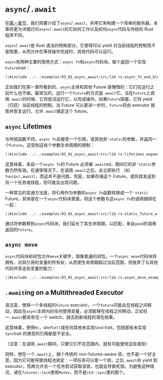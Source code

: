 # `async`/`.await`

在[第一章节][the first chapter]，我们简要介绍了`async`/`.await`，并用它来构建一个简单的服务器。本章将更为详细讨论`async`/`.await`的它如何工作以及如何`async`代码与传统的 Rust 程序不同。

`async`/`.await`是 Rust 语法的特殊部分，它使得可以 yield 对当前线程的控制而不是阻塞，从而允许在等待操作完成时，其他代码可以运行。

`async`有两种主要的使用方式：`async fn`和`async`代码块。每个返回一个实现`Future`trait：

```rust
{{#include ../../examples/03_01_async_await/src/lib.rs:async_fn_and_block_examples}}
```

正如我们在第一章所看到的，`async`主体和其他 Future 是懒惰的：它们在运行之前什么也不做。最常见的，运行一个`Future`的方式是`.await`它。当在`Future`上调用`.await`的时候，它将尝试运行它，以完成操作。如果`Future`阻塞，它将 yield（归还）当前线程的控制。当 Future 可以更进一步时，`Future`将由 executor 接管并恢复运行，允许`.await`搞定这个 future。

## `async` Lifetimes

与传统函数不同，`async fn`会接受一个引用，或其他非`'static`的参数，并返回一个`Future`，这受到这些个参数生命周期的限制：

```rust
{{#include ../../examples/03_01_async_await/src/lib.rs:lifetimes_expanded}}
```

这意味着，来自一个`async fn`的 Future 必须被`.await`ed，期间它的非`'static`参数仍然有效。在通常情况下，在调用`.await`之后，会立即执行 （如`foo(&x).await`），而这并不是问题。但是，如果存储这个 Future，或将其发送到另一个任务或线程，则可能会出现问题。

一种常见的变通方法是，将引用作为参数的`async fn`函数转换成一个`'static` Future，具体是在一个`async`代码块里面，将这个参数与这`async fn`的调用捆绑在一起：

```rust
{{#include ../../examples/03_01_async_await/src/lib.rs:static_future_with_borrow}}
```

通过将参数移到`async`代码块，我们延长了其生命周期，以匹配，来自`good`的调用返回的`Future`。

## `async move`

`async`代码块和闭包允许`move`关键字，很像普通的闭包。一个`async move`代码块将拥有，对其引用的变量的所有权，从而使生命周期超过当前范围，但放弃了与其他代码共享这些变量的能力：

```rust
{{#include ../../examples/03_01_async_await/src/lib.rs:async_move_examples}}
```

## `.await`ing on a Multithreaded Executor

请注意，使用一个多线程的`Future` executor，一个`Future`可能会在线程之间移动，因此在`async`主体内的任何使用变量，必须能够在线程之间移动，正如任一`.await`都具有在一个 switch，就去到新线程的潜在结果。

这意味着，使用`Rc`，`&RefCell`或任何其他未实现`Send` trait，包括那些未实现`Sync`trait 的类型的引用都是不安全。

（注意：在调用`.await`期间，只要它们不在范围内，就有可能使用这些类型）

同样，想在一个`.await`上，搞个传统的 non-futures-aware 锁，也不是一个好主意，因为它可能导致线程池锁定：一项任务可以拿一个锁，之后`.await`并 yield 到 executor，而再允许另一个任务尝试获取该锁，也就会导致死锁。为避免这种情况，请在`futures::lock`使用`Mutex`，而不是`std::sync`里的那个。

[the first chapter]: ../01_getting_started/04_async_await_primer.zh.md
